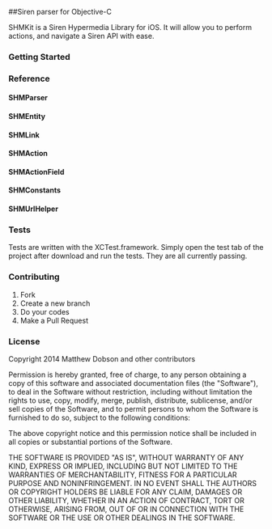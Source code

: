 ##Siren parser for Objective-C

SHMKit is a Siren Hypermedia Library for iOS. It will allow you to perform actions, and navigate a Siren API with ease.

### Getting Started

### Reference

#### SHMParser

#### SHMEntity

#### SHMLink

#### SHMAction

#### SHMActionField

#### SHMConstants

#### SHMUrlHelper

### Tests

Tests are written with the XCTest.framework. Simply open the test tab of the project after download and run the tests. They are all currently passing.

### Contributing

1. Fork
2. Create a new branch
3. Do your codes
4. Make a Pull Request

### License

Copyright 2014 Matthew Dobson and other contributors

Permission is hereby granted, free of charge, to any person obtaining
a copy of this software and associated documentation files (the
"Software"), to deal in the Software without restriction, including
without limitation the rights to use, copy, modify, merge, publish,
distribute, sublicense, and/or sell copies of the Software, and to
permit persons to whom the Software is furnished to do so, subject to
the following conditions:

The above copyright notice and this permission notice shall be
included in all copies or substantial portions of the Software.

THE SOFTWARE IS PROVIDED "AS IS", WITHOUT WARRANTY OF ANY KIND,
EXPRESS OR IMPLIED, INCLUDING BUT NOT LIMITED TO THE WARRANTIES OF
MERCHANTABILITY, FITNESS FOR A PARTICULAR PURPOSE AND
NONINFRINGEMENT. IN NO EVENT SHALL THE AUTHORS OR COPYRIGHT HOLDERS BE
LIABLE FOR ANY CLAIM, DAMAGES OR OTHER LIABILITY, WHETHER IN AN ACTION
OF CONTRACT, TORT OR OTHERWISE, ARISING FROM, OUT OF OR IN CONNECTION
WITH THE SOFTWARE OR THE USE OR OTHER DEALINGS IN THE SOFTWARE.
